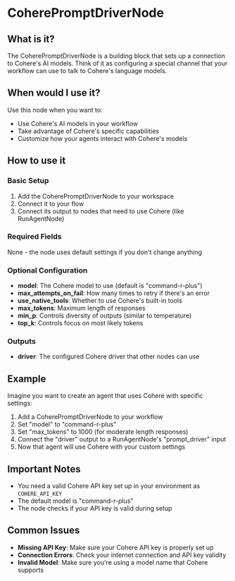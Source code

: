 # CoherePromptDriverNode

## What is it?

The CoherePromptDriverNode is a building block that sets up a connection to Cohere's AI models. Think of it as configuring a special channel that your workflow can use to talk to Cohere's language models.

## When would I use it?

Use this node when you want to:

- Use Cohere's AI models in your workflow
- Take advantage of Cohere's specific capabilities
- Customize how your agents interact with Cohere's models

## How to use it

### Basic Setup

1. Add the CoherePromptDriverNode to your workspace
1. Connect it to your flow
1. Connect its output to nodes that need to use Cohere (like RunAgentNode)

### Required Fields

None - the node uses default settings if you don't change anything

### Optional Configuration

- **model**: The Cohere model to use (default is "command-r-plus")
- **max_attempts_on_fail**: How many times to retry if there's an error
- **use_native_tools**: Whether to use Cohere's built-in tools
- **max_tokens**: Maximum length of responses
- **min_p**: Controls diversity of outputs (similar to temperature)
- **top_k**: Controls focus on most likely tokens

### Outputs

- **driver**: The configured Cohere driver that other nodes can use

## Example

Imagine you want to create an agent that uses Cohere with specific settings:

1. Add a CoherePromptDriverNode to your workflow
1. Set "model" to "command-r-plus"
1. Set "max_tokens" to 1000 (for moderate length responses)
1. Connect the "driver" output to a RunAgentNode's "prompt_driver" input
1. Now that agent will use Cohere with your custom settings

## Important Notes

- You need a valid Cohere API key set up in your environment as `COHERE_API_KEY`
- The default model is "command-r-plus"
- The node checks if your API key is valid during setup

## Common Issues

- **Missing API Key**: Make sure your Cohere API key is properly set up
- **Connection Errors**: Check your internet connection and API key validity
- **Invalid Model**: Make sure you're using a model name that Cohere supports
